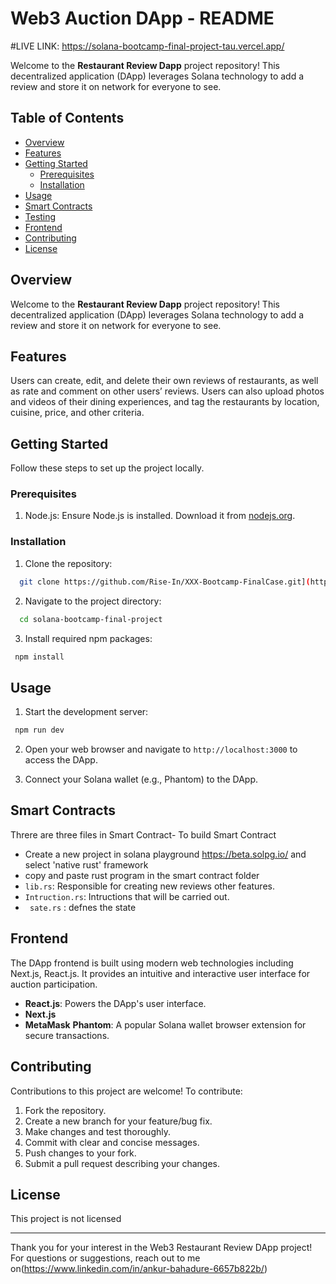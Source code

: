 # Web3 Auction DApp - README 

#LIVE LINK: https://solana-bootcamp-final-project-tau.vercel.app/

Welcome to the **Restaurant Review Dapp** project repository! This decentralized application (DApp) leverages Solana technology to add a review and store it on network for everyone to see.

## Table of Contents

- [Overview](#overview)
- [Features](#features)
- [Getting Started](#getting-started)
  - [Prerequisites](#prerequisites)
  - [Installation](#installation)
- [Usage](#usage)
- [Smart Contracts](#smart-contracts)
- [Testing](#testing)
- [Frontend](#frontend)
- [Contributing](#contributing)
- [License](#license)

## Overview

Welcome to the **Restaurant Review Dapp** project repository! This decentralized application (DApp) leverages Solana technology to add a review and store it on network for everyone to see.

## Features

Users can create, edit, and delete their own reviews of restaurants, as well as rate and comment on other users’ reviews. Users can also upload photos and videos of their dining experiences, and tag the restaurants by location, cuisine, price, and other criteria.

## Getting Started

Follow these steps to set up the project locally.

### Prerequisites

1. Node.js: Ensure Node.js is installed. Download it from [nodejs.org](https://nodejs.org/).

### Installation

1. Clone the repository:

```bash
  git clone https://github.com/Rise-In/XXX-Bootcamp-FinalCase.git](https://github.com/Ankur447/solana-bootcamp-final-project
```

2. Navigate to the project directory:

```bash
  cd solana-bootcamp-final-project
```

3. Install required npm packages:

```bash
 npm install
```

## Usage

1. Start the development server:

```bash
 npm run dev
```

2. Open your web browser and navigate to `http://localhost:3000` to access the DApp.

3. Connect your Solana wallet (e.g., Phantom) to the DApp.


## Smart Contracts

Threre are three files in Smart Contract- 
To build Smart Contract
- Create a new project in solana playground https://beta.solpg.io/ and select 'native rust' framework 
- copy and paste rust program in the smart contract folder
- `lib.rs`: Responsible for creating new reviews other features.
- `Intruction.rs`: Intructions that will be carried out.
- ` sate.rs` : defnes the state


## Frontend

The DApp frontend is built using modern web technologies including Next.js, React.js. It provides an intuitive and interactive user interface for auction participation.

- **React.js**: Powers the DApp's user interface.
- **Next.js**
- **MetaMask** **Phantom**: A popular Solana wallet browser extension for secure transactions.

## Contributing

Contributions to this project are welcome! To contribute:

1. Fork the repository.
2. Create a new branch for your feature/bug fix.
3. Make changes and test thoroughly.
4. Commit with clear and concise messages.
5. Push changes to your fork.
6. Submit a pull request describing your changes.

## License

This project is not licensed

---

Thank you for your interest in the Web3 Restaurant Review DApp project! For questions or suggestions, reach out to me on(https://www.linkedin.com/in/ankur-bahadure-6657b822b/)
